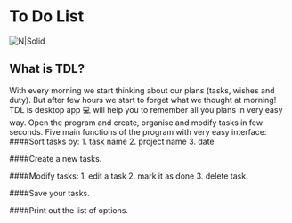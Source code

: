 # To Do List

![N|Solid](https://i.ibb.co/M51bFTC/To-do-List-512.png)

## What is TDL?
 With every morning we start thinking about our plans (tasks, wishes and duty).
 But after few hours we start to forget what we thought at morning!
 TDL is desktop app :computer: will help you to remember all you plans in very easy way.
 Open the program and create, organise and modify tasks in few seconds.
 Five main functions of the program with very easy interface:
####Sort tasks by:
    1. task name
    2. project name
    3. date

####Create a new tasks.

####Modify tasks:
    1. edit a task
    2. mark it as done
    3. delete task

####Save your tasks.

####Print out the list of options.


